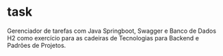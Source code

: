 # task
Gerenciador de tarefas com Java Springboot, Swagger e Banco de Dados H2 como exercício para as cadeiras de Tecnologias para Backend e Padrões de Projetos.
